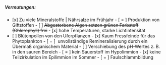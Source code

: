 ##### Vermutungen:
- [x] Zu viele Mineralstoffe | Nährsalze im Frühjahr
- [ = ] Produktion von Giftstoffen
- [ ] ~~Abgestorbene Algen setzen grünen Farbstoff (Chlorophyll) frei~~
- [x] hohe Temperaturen, starke Lichtintensität 
- [ ] ~~Blütenpollen von den Uferpflanzen~~
- [x] Kaum Fressfeinde für das Phytoplankton
- [ = ]  unvollständige Remineralisierung durch ein Übermaß organischem Material
- [ ] Verschiebung des pH-Wertes z. B. in den sauren Bereich
- [ = ] kein Sauerstoff im Hypolimmion
- [x] keine Teilzirkulation im Epilimmion im Sommer
- [ = ] Faulschlammbildung







